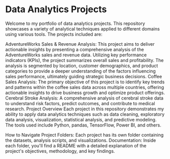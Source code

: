 # Data Analytics Projects
Welcome to my portfolio of data analytics projects. This repository showcases a variety of analytical techniques applied to different domains using various tools. The projects included are:

AdventureWorks Sales & Revenue Analysis: This project aims to deliver actionable insights by presenting a comprehensive analysis of the AdventureWorks sales and revenue data. Utilizing key performance indicators (KPIs), the project summarizes overall sales and profitability. The analysis is segmented by location, customer demographics, and product categories to provide a deeper understanding of the factors influencing sales performance, ultimately guiding strategic business decisions.
Coffee Sales Analysis: The primary objective of this project is to identify key trends and patterns within the coffee sales data across multiple countries, offering actionable insights to drive business growth and optimize product offerings.
Cerebral Stroke Analysis: A comprehensive analysis of cerebral stroke data to understand risk factors, predict outcomes, and contribute to medical research.
Project Overview
Each project in this repository demonstrates my ability to apply data analytics techniques such as data cleaning, exploratory data analysis, visualization, statistical analysis, and predictive modeling. The tools used include Python, pandas, TensorFlow, Power BI, and others.

How to Navigate
Project Folders: Each project has its own folder containing the datasets, analysis scripts, and visualizations.
Documentation: Inside each folder, you'll find a README with a detailed explanation of the project's objectives, methodology, and key findings.
